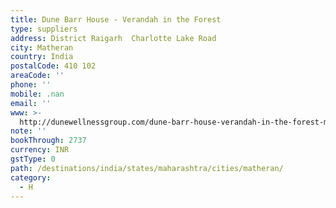 ```yaml
---
title: Dune Barr House - Verandah in the Forest
type: suppliers
address: District Raigarh  Charlotte Lake Road
city: Matheran
country: India
postalCode: 410 102
areaCode: ''
phone: ''
mobile: .nan
email: ''
www: >-
  http://dunewellnessgroup.com/dune-barr-house-verandah-in-the-forest-matheran-near-mumbai-india
note: ''
bookThrough: 2737
currency: INR
gstType: 0
path: /destinations/india/states/maharashtra/cities/matheran/
category:
  - H
---
```


